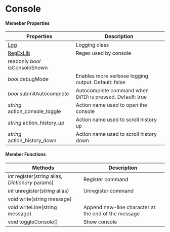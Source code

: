
# Console


#### Memeber Properties

| Properties | Description |
|--|--|
| [Log](https://github.com/QuentinCaffeino/godot-console/blob/docs/Log.md) | Logging class |
| [RegExLib](https://github.com/QuentinCaffeino/godot-console/blob/Console/RegExLib.gd) | Regex used by console |
| readonly *bool* isConsoleShown |  |
| *bool* debugMode  | Enables more verbose logging output. Default: false |
| *bool* submitAutocomplete  | Autocomplete command when `ENTER` is pressed. Default: true |
| *string* action_console_toggle | Action name used to open the console |
| *string* action_history_up | Action name used to scroll history up |
| *string* action_history_down | Action name used to scroll history down |


#### Member Functions

| Methods | Description |
|--|--|
| *int* register(*string* alias, *Dictionary* params) | Register command |
| *int* unregister(*string* alias) | Unregister command |
| void write(string message) |  |
| void writeLine(string message) | Append new-line character at the end of the message |
| void toggleConsole() | Show console |
